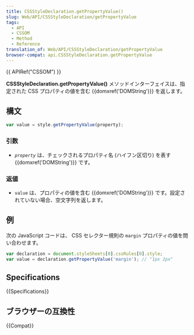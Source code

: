 ```yaml
---
title: CSSStyleDeclaration.getPropertyValue()
slug: Web/API/CSSStyleDeclaration/getPropertyValue
tags:
  - API
  - CSSOM
  - Method
  - Reference
translation_of: Web/API/CSSStyleDeclaration/getPropertyValue
browser-compat: api.CSSStyleDeclaration.getPropertyValue
---
```

{{ APIRef("CSSOM") }}

**CSSStyleDeclaration.getPropertyValue()** メソッドインターフェイスは、指定された CSS プロパティの値を含む {{domxref('DOMString')}} を返します。

## 構文

```js
var value = style.getPropertyValue(property);
```

### 引数

- _`property`_ は、チェックされるプロパティ名 (ハイフン区切り) を表す {{domxref('DOMString')}} です。

### 返値

- `value` は、プロパティの値を含む {{domxref('DOMString')}} です。設定されていない場合、空文字列を返します。

## 例

次の JavaScript コードは、 CSS セレクター規則の `margin` プロパティの値を問い合わせます。

```js
var declaration = document.styleSheets[0].cssRules[0].style;
var value = declaration.getPropertyValue('margin'); // "1px 2px"
```

## Specifications

{{Specifications}}

## ブラウザーの互換性

{{Compat}}
